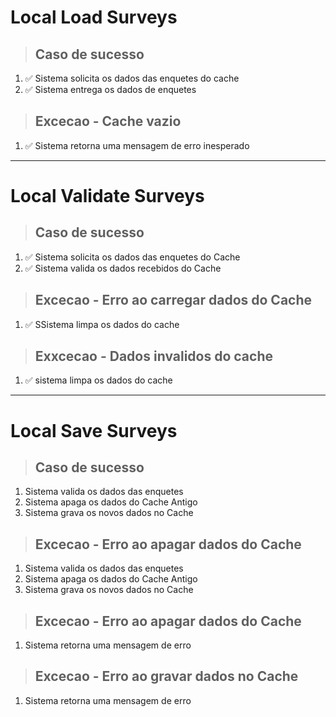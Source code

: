 # Local Load Surveys

> ## Caso de sucesso
1. ✅ Sistema solicita os dados das enquetes do cache
2. ✅ Sistema entrega os dados de enquetes

> ## Excecao - Cache vazio
1. ✅ Sistema retorna uma mensagem de erro inesperado

---

# Local Validate Surveys

> ## Caso de sucesso
1. ✅ Sistema solicita os dados das enquetes do Cache
2. ✅ Sistema valida os dados recebidos do Cache

> ## Excecao - Erro ao carregar dados do Cache
1. ✅ SSistema limpa os dados do cache

> ## Exxcecao - Dados invalidos do cache
1. ✅ sistema limpa os dados do cache

---

# Local Save Surveys

> ## Caso de sucesso
1. Sistema valida os dados das enquetes
2. Sistema apaga os dados do Cache Antigo
3. Sistema grava os novos dados no Cache

> ## Excecao - Erro ao apagar dados do Cache
1. Sistema valida os dados das enquetes
2. Sistema apaga os dados do Cache Antigo
3. Sistema grava os novos dados no Cache

> ## Excecao - Erro ao apagar dados do Cache
1. Sistema retorna uma mensagem de erro

> ## Excecao - Erro ao gravar dados no Cache
1. Sistema retorna uma mensagem de erro